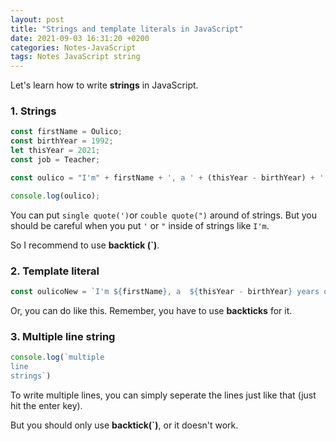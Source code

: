 ```yaml
---
layout: post
title: "Strings and template literals in JavaScript"
date: 2021-09-03 16:31:20 +0200
categories: Notes-JavaScript
tags: Notes JavaScript string
---
```


Let's learn how to write **strings** in JavaScript.



### 1. Strings

``` js
const firstName = Oulico;
const birthYear = 1992;
let thisYear = 2021;
const job = Teacher;

const oulico = "I'm" + firstName + ', a ' + (thisYear - birthYear) + ' years old ' + job + '!';

console.log(oulico);
```



You can put `single quote(')`or `couble quote(")` around of strings. But you should be careful when you put `'` or `"` inside of strings like `I'm`. 

So I recommend to use **backtick (`)**.



### 2. Template literal

``` js
const oulicoNew = `I'm ${firstName}, a  ${thisYear - birthYear} years old ${job}!`
```

Or, you can do like this. Remember, you have to use **backticks** for it.



### 3. Multiple line string

```js
console.log(`multiple
line
strings`)
```



To write multiple lines, you can simply seperate the lines just like that (just hit the enter key).

But you should only use **backtick(`)**, or it doesn't work.



 

